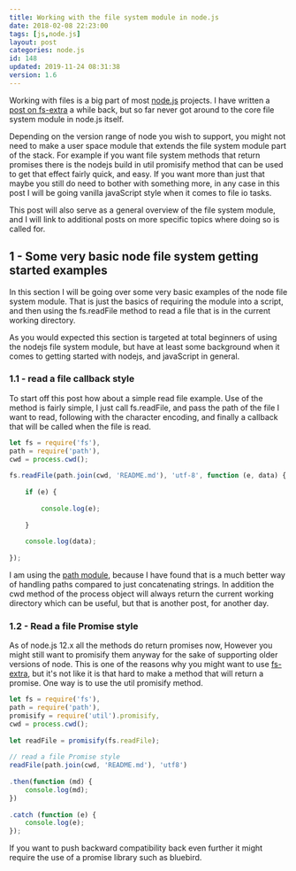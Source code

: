 ```yaml
---
title: Working with the file system module in node.js
date: 2018-02-08 22:23:00
tags: [js,node.js]
layout: post
categories: node.js
id: 148
updated: 2019-11-24 08:31:38
version: 1.6
---
```


Working with files is a big part of most [node.js](https://nodejs.org/en) projects. I have written a [post on fs-extra](/2018/01/08/nodejs-fs-extra/) a while back, but so far never got around to the core file system module in node.js itself.

Depending on the version range of node you wish to support, you might not need to make a user space module that extends the file system module part of the stack. For example if you want file system methods that return promises there is the nodejs build in util promisify method that can be used to get that effect fairly quick, and easy. If you want more than just that maybe you still do need to bother with something more, in any case in this post I will be going vanilla javaScript style when it comes to file io tasks.

This post will also serve as a general overview of the file system module, and I will link to additional posts on more specific topics where doing so is called for.

<!-- more -->

## 1 - Some very basic node file system getting started examples

In this section I will be going over some very basic examples of the node file system module. That is just the basics of requiring the module into a script, and then using the fs.readFile method to read a file that is in the current working directory.

As you would expected this section is targeted at total beginners of using the nodejs file system module, but have at least some background when it comes to getting started with nodejs, and javaScript in general.

### 1.1 - read a file callback style

To start off this post how about a simple read file example. Use of the method is fairly simple, I just call fs.readFile, and pass the path of the file I want to read, following with the character encoding, and finally a callback that will be called when the file is read.

```js
let fs = require('fs'),
path = require('path'),
cwd = process.cwd();
 
fs.readFile(path.join(cwd, 'README.md'), 'utf-8', function (e, data) {
 
    if (e) {
 
        console.log(e);
 
    }
 
    console.log(data);
 
});
```

I am using the [path module](/2017/12/27/nodejs-paths/), because I have found that is a much better way of handling paths compared to just concatenating strings. In addition the cwd method of the process object will always return the current working directory which can be useful, but that is another post, for another day.

### 1.2 - Read a file Promise style

As of node.js 12.x all the methods do return promises now, However you might still want to promisify them anyway for the sake of supporting older versions of node. This is one of the reasons why you might want to use [fs-extra](/2018/01/08/nodejs-fs-extra/), but it's not like it is that hard to make a method that will return a promise. One way is to use the util promisify method.

```js
let fs = require('fs'),
path = require('path'),
promisify = require('util').promisify,
cwd = process.cwd();
 
let readFile = promisify(fs.readFile);
 
// read a file Promise style
readFile(path.join(cwd, 'README.md'), 'utf8')
 
.then(function (md) {
    console.log(md);
})
 
.catch (function (e) {
    console.log(e);
});
```

If you want to push backward compatibility back even further it might require the use of a promise library such as bluebird.